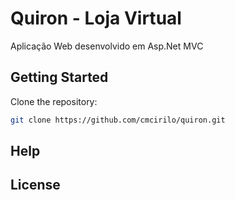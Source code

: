# Quiron - Loja Virtual

Aplicação Web desenvolvido em Asp.Net MVC

## Getting Started

Clone the repository:

```sh
git clone https://github.com/cmcirilo/quiron.git
```

## Help


## License

